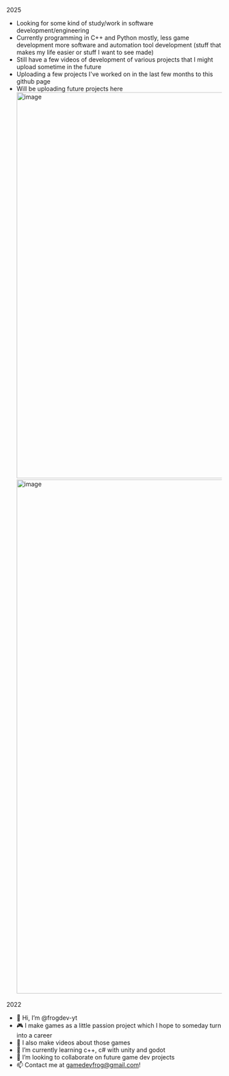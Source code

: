 2025
- Looking for some kind of study/work in software development/engineering
- Currently programming in C++ and Python mostly, less game development more software and automation tool development (stuff that makes my life easier or stuff I want to see made)
- Still have a few videos of development of various projects that I might upload sometime in the future 
- Uploading a few projects I've worked on in the last few months to this github page
- Will be uploading future projects here
  <img width="800" height="901" alt="image" src="https://github.com/user-attachments/assets/8bd2e2bb-2f93-40ba-a923-e0788bc0ef3e" /><img width="1200" height="1200" alt="image" src="https://github.com/user-attachments/assets/b2554ca1-be67-44b1-934b-6c344807a625" />



2022
- 👋 Hi, I’m @frogdev-yt
- 🎮 I make games as a little passion project which I hope to someday turn into a career
- 🎥 I also make videos about those games
- 🌱 I’m currently learning c++, c# with unity and godot
- 💞️ I’m looking to collaborate on future game dev projects
- 📫 Contact me at gamedevfrog@gmail.com!

<!---
frogdev-yt/frogdev-yt is a ✨ special ✨ repository because its `README.md` (this file) appears on your GitHub profile.
You can click the Preview link to take a look at your changes.
--->
